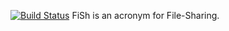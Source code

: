 [![Build Status](https://travis-ci.org/digitalstep/fish.svg?branch=master)](https://travis-ci.org/digitalstep/fish)
FiSh is an acronym for File-Sharing.


